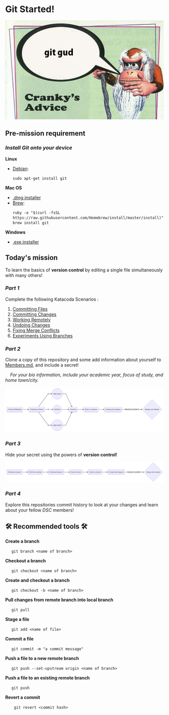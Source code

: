 
# Git Started!

![Cranky's Advice](crankys_advice.png)

## Pre-mission requirement

### _Install Git onto your device_
**Linux**
- [Debian](https://www.debian.org/):
	```
	sudo apt-get install git
	```
**Mac OS**
- [.dmg installer](https://sourceforge.net/projects/git-osx-installer/files/)
- [Brew](https://brew.sh/):
	```
	ruby -e "$(curl -fsSL https://raw.githubusercontent.com/Homebrew/install/master/install)"
	brew install git
	```
**Windows**
- [.exe installer](https://gitforwindows.org/)

## Today's mission
To learn the basics of **version control** by editing a single file simultaneously with many others!

### _Part 1_
Complete the following Katacoda Scenarios :
1. [Committing Files](https://www.katacoda.com/courses/git/1)
2. [Committing Changes](https://www.katacoda.com/courses/git/2)
3. [Working Remotely](https://www.katacoda.com/courses/git/3)
4. [Undoing Changes](https://www.katacoda.com/courses/git/4)
5. [Fixing Merge Conflicts](https://www.katacoda.com/courses/git/5)
6. [Experiments Using Branches](https://www.katacoda.com/courses/git/6)


### _Part  2_
Clone a copy of this repository and some add information about yourself to [Members.md](https://github.com/DSC-MtA/Git-Started), and include a secret!

 &nbsp;&nbsp;&nbsp;&nbsp;_For your bio information, include your academic year, focus of study, and home town/city._

![FlowChart1](FlowChart1.png)

### _Part 3_

Hide your secret using the powers of **version control!**

![FlowChart2](FlowChart2.png)

### _Part 4_
Explore this repositories commit history to look at your changes and learn about your fellow _DSC_ members!

## 🛠️ Recommended  tools 🛠️

**Create a branch**

&nbsp;&nbsp;&nbsp;&nbsp; `git branch <name of branch>`

**Checkout a branch**

&nbsp;&nbsp;&nbsp;&nbsp; `git checkout <name of branch>`

**Create and checkout a branch**

&nbsp;&nbsp;&nbsp;&nbsp; `git checkout -b <name of branch>`

**Pull changes from remote branch into local branch**

&nbsp;&nbsp;&nbsp;&nbsp; `git pull`

**Stage a file**

&nbsp;&nbsp;&nbsp;&nbsp; `git add <name of file>`

**Commit a file**

&nbsp;&nbsp;&nbsp;&nbsp; `git commit -m "a commit message"`

**Push a file to a new remote branch**

&nbsp;&nbsp;&nbsp;&nbsp; `git push --set-upstream origin <name of branch>`

**Push a file to an existing remote branch**

&nbsp;&nbsp;&nbsp;&nbsp; `git push`

**Revert a commit**

&nbsp;&nbsp;&nbsp;&nbsp; &nbsp;&nbsp;`git revert <commit hash>`
